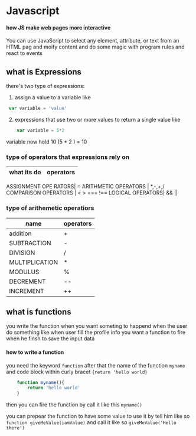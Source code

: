 # Javascript

#### how JS make web pages more interactive

You can use JavaScript to select any element, attribute, or text from an HTML pag and moify content and do some magic with program rules and react to events 
  

## what is Expressions
there's two type of expressions:
1. assign a value to a variable like 
```javascript
 var variable = 'value' 
 ```
2. expressions that use two or more values to return a single value like
```javascript
    var variable = 5*2
```
variable now hold 10 (5 * 2 ) = 10

### type of operators that expressions rely on

what its do | operators
------------|-----------
ASSIGNMENT OPE
RATORS| =
ARITHMETIC OPERATORS | *,-,+,/
COMPARISON OPERATORS | < > === !==
LOGICAL OPERATORS| && ||

### type of arithemetic operatiors

name|operators
----|---------
addition|+
SUBTRACTION |-
DIVISION |/
MULTIPLICATION | *
MODULUS | %
DECREMENT | --
INCREMENT | ++


## what is functions

you write the function when you want someting to happend when the user do something like when user fill the profile info you want a function to fire when he finsh to save the input data

#### how to write a function

you need the keyword `function` after that the name of the function `myname` and code block within curly bracet `{return 'hello world}`

```javascript
    function myname(){
        return 'hello world'
    }
```

then you can fire the function by call it like this `myname()`

you can prepear the function to have some value to use it by tell him like so `function giveMeValue(iamValue)` and call it like so `giveMeValue('Hello there')`